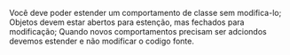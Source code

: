 Você deve poder estender um comportamento de classe sem modifica-lo;
Objetos devem estar abertos para estenção, mas fechados para modificação;
Quando novos comportamentos precisam ser adciondos devemos estender e não modificar o codigo fonte.